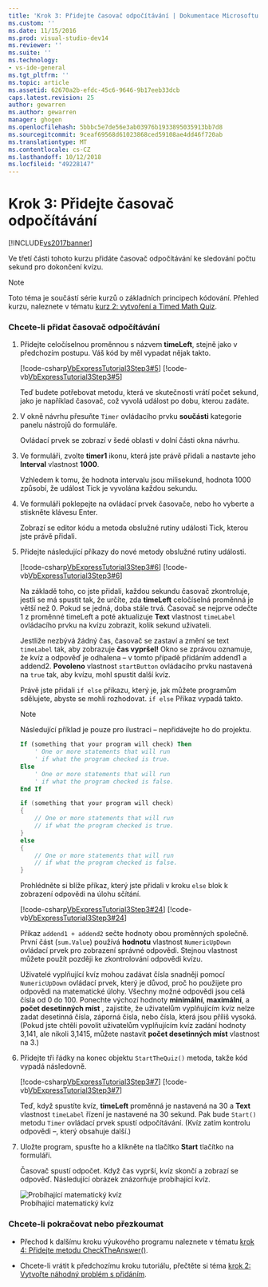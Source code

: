 ```yaml
---
title: 'Krok 3: Přidejte časovač odpočítávání | Dokumentace Microsoftu'
ms.custom: ''
ms.date: 11/15/2016
ms.prod: visual-studio-dev14
ms.reviewer: ''
ms.suite: ''
ms.technology:
- vs-ide-general
ms.tgt_pltfrm: ''
ms.topic: article
ms.assetid: 62670a2b-efdc-45c6-9646-9b17eeb33dcb
caps.latest.revision: 25
author: gewarren
ms.author: gewarren
manager: ghogen
ms.openlocfilehash: 5bbbc5e7de56e3ab03976b1933895035913bb7d8
ms.sourcegitcommit: 9ceaf69568d61023868ced59108ae4dd46f720ab
ms.translationtype: MT
ms.contentlocale: cs-CZ
ms.lasthandoff: 10/12/2018
ms.locfileid: "49228147"
---
```

# <a name="step-3-add-a-countdown-timer"></a>Krok 3: Přidejte časovač odpočítávání
[!INCLUDE[vs2017banner](../includes/vs2017banner.md)]

Ve třetí části tohoto kurzu přidáte časovač odpočítávání ke sledování počtu sekund pro dokončení kvízu.  
  
> [!NOTE]
>  Toto téma je součástí série kurzů o základních principech kódování. Přehled kurzu, naleznete v tématu [kurz 2: vytvoření a Timed Math Quiz](../ide/tutorial-2-create-a-timed-math-quiz.md).  
  
### <a name="to-add-a-countdown-timer"></a>Chcete-li přidat časovač odpočítávání  
  
1.  Přidejte celočíselnou proměnnou s názvem **timeLeft**, stejně jako v předchozím postupu. Váš kód by měl vypadat nějak takto.  
  
     [!code-csharp[VbExpressTutorial3Step3#5](../snippets/csharp/VS_Snippets_VBCSharp/vbexpresstutorial3step3/cs/form1.cs#5)]
     [!code-vb[VbExpressTutorial3Step3#5](../snippets/visualbasic/VS_Snippets_VBCSharp/vbexpresstutorial3step3/vb/form1.vb#5)]  
  
     Teď budete potřebovat metodu, která ve skutečnosti vrátí počet sekund, jako je například časovač, což vyvolá událost po dobu, kterou zadáte.  
  
2.  V okně návrhu přesuňte `Timer` ovládacího prvku **součásti** kategorie panelu nástrojů do formuláře.  
  
     Ovládací prvek se zobrazí v šedé oblasti v dolní části okna návrhu.  
  
3.  Ve formuláři, zvolte **timer1** ikonu, která jste právě přidali a nastavte jeho **Interval** vlastnost **1000**.  
  
     Vzhledem k tomu, že hodnota intervalu jsou milisekund, hodnota 1000 způsobí, že událost Tick je vyvolána každou sekundu.  
  
4.  Ve formuláři poklepejte na ovládací prvek časovače, nebo ho vyberte a stiskněte klávesu Enter.  
  
     Zobrazí se editor kódu a metoda obslužné rutiny události Tick, kterou jste právě přidali.  
  
5.  Přidejte následující příkazy do nové metody obslužné rutiny události.  
  
     [!code-csharp[VbExpressTutorial3Step3#6](../snippets/csharp/VS_Snippets_VBCSharp/vbexpresstutorial3step3/cs/form1.cs#6)]
     [!code-vb[VbExpressTutorial3Step3#6](../snippets/visualbasic/VS_Snippets_VBCSharp/vbexpresstutorial3step3/vb/form1.vb#6)]  
  
     Na základě toho, co jste přidali, každou sekundu časovač zkontroluje, jestli se má spustit tak, že určíte, zda **timeLeft** celočíselná proměnná je větší než 0. Pokud se jedná, doba stále trvá. Časovač se nejprve odečte 1 z proměnné timeLeft a poté aktualizuje **Text** vlastnost `timeLabel` ovládacího prvku na kvízu zobrazit, kolik sekund uživateli.  
  
     Jestliže nezbývá žádný čas, časovač se zastaví a změní se text `timeLabel` tak, aby zobrazuje **čas vypršel!** Okno se zprávou oznamuje, že kvíz a odpověď je odhalena – v tomto případě přidáním addend1 a addend2. **Povoleno** vlastnost `startButton` ovládacího prvku nastavená na `true` tak, aby kvízu, mohl spustit další kvíz.  
  
     Právě jste přidali `if else` příkazu, který je, jak můžete programům sdělujete, abyste se mohli rozhodovat. `if else` Příkaz vypadá takto.  
  
    > [!NOTE]
    >  Následující příklad je pouze pro ilustraci – nepřidávejte ho do projektu.  
  
    ```vb  
    If (something that your program will check) Then  
        ' One or more statements that will run  
        ' if what the program checked is true.   
    Else  
        ' One or more statements that will run  
        ' if what the program checked is false.  
    End If  
    ```  
  
    ```csharp  
    if (something that your program will check)  
    {  
        // One or more statements that will run  
        // if what the program checked is true.   
    }  
    else  
    {  
        // One or more statements that will run  
        // if what the program checked is false.  
    }  
    ```  
  
     Prohlédněte si blíže příkaz, který jste přidali v kroku `else` blok k zobrazení odpovědi na úlohu sčítání.  
  
     [!code-csharp[VbExpressTutorial3Step3#24](../snippets/csharp/VS_Snippets_VBCSharp/vbexpresstutorial3step3/cs/form1.cs#24)]
     [!code-vb[VbExpressTutorial3Step3#24](../snippets/visualbasic/VS_Snippets_VBCSharp/vbexpresstutorial3step3/vb/form1.vb#24)]  
  
     Příkaz `addend1 + addend2` sečte hodnoty obou proměnných společně. První část (`sum.Value`) používá **hodnotu** vlastnost `NumericUpDown` ovládací prvek pro zobrazení správné odpovědi. Stejnou vlastnost můžete použít později ke zkontrolování odpovědi kvízu.  
  
     Uživatelé vyplňující kvíz mohou zadávat čísla snadněji pomocí `NumericUpDown` ovládací prvek, který je důvod, proč ho použijete pro odpovědi na matematické úlohy. Všechny možné odpovědi jsou celá čísla od 0 do 100. Ponechte výchozí hodnoty **minimální**, **maximální**, a **počet desetinných míst** , zajistíte, že uživatelům vyplňujícím kvíz nelze zadat desetinná čísla, záporná čísla, nebo čísla, která jsou příliš vysoká. (Pokud jste chtěli povolit uživatelům vyplňujícím kvíz zadání hodnoty 3,141, ale nikoli 3,1415, můžete nastavit **počet desetinných míst** vlastnost na 3.)  
  
6.  Přidejte tři řádky na konec objektu `StartTheQuiz()` metoda, takže kód vypadá následovně.  
  
     [!code-csharp[VbExpressTutorial3Step3#7](../snippets/csharp/VS_Snippets_VBCSharp/vbexpresstutorial3step3/cs/form1.cs#7)]
     [!code-vb[VbExpressTutorial3Step3#7](../snippets/visualbasic/VS_Snippets_VBCSharp/vbexpresstutorial3step3/vb/form1.vb#7)]  
  
     Teď, když spustíte kvíz, **timeLeft** proměnná je nastavená na 30 a **Text** vlastnost `timeLabel` řízení je nastavené na 30 sekund. Pak bude `Start()` metodu `Timer` ovládací prvek spustí odpočítávání. (Kvíz zatím kontrolu odpovědi –, který obsahuje další.)  
  
7.  Uložte program, spusťte ho a klikněte na tlačítko **Start** tlačítko na formuláři.  
  
     Časovač spustí odpočet. Když čas vyprší, kvíz skončí a zobrazí se odpověď. Následující obrázek znázorňuje probíhající kvíz.  
  
     ![Probíhající matematický kvíz](../ide/media/express-addcountdown.png "Express_AddCountdown")  
Probíhající matematický kvíz  
  
### <a name="to-continue-or-review"></a>Chcete-li pokračovat nebo přezkoumat  
  
-   Přechod k dalšímu kroku výukového programu naleznete v tématu [krok 4: Přidejte metodu CheckTheAnswer()](../ide/step-4-add-the-checktheanswer-parens-method.md).  
  
-   Chcete-li vrátit k předchozímu kroku tutoriálu, přečtěte si téma [krok 2: Vytvořte náhodný problém s přidáním](../ide/step-2-create-a-random-addition-problem.md).



